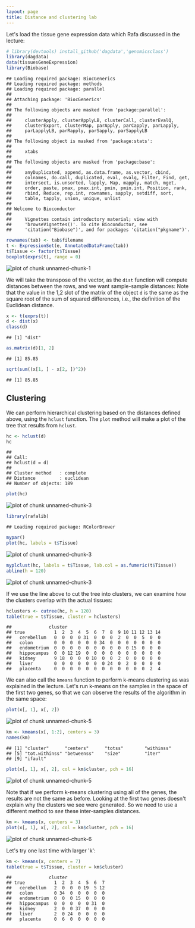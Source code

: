 ```yaml
---
layout: page
title: Distance and clustering lab
---
```





Let's load the tissue gene expression data which Rafa discussed in the lecture:


```r
# library(devtools) install_github('dagdata','genomicsclass')
library(dagdata)
data(tissuesGeneExpression)
library(Biobase)
```

```
## Loading required package: BiocGenerics
## Loading required package: methods
## Loading required package: parallel
## 
## Attaching package: 'BiocGenerics'
## 
## The following objects are masked from 'package:parallel':
## 
##     clusterApply, clusterApplyLB, clusterCall, clusterEvalQ,
##     clusterExport, clusterMap, parApply, parCapply, parLapply,
##     parLapplyLB, parRapply, parSapply, parSapplyLB
## 
## The following object is masked from 'package:stats':
## 
##     xtabs
## 
## The following objects are masked from 'package:base':
## 
##     anyDuplicated, append, as.data.frame, as.vector, cbind,
##     colnames, do.call, duplicated, eval, evalq, Filter, Find, get,
##     intersect, is.unsorted, lapply, Map, mapply, match, mget,
##     order, paste, pmax, pmax.int, pmin, pmin.int, Position, rank,
##     rbind, Reduce, rep.int, rownames, sapply, setdiff, sort,
##     table, tapply, union, unique, unlist
## 
## Welcome to Bioconductor
## 
##     Vignettes contain introductory material; view with
##     'browseVignettes()'. To cite Bioconductor, see
##     'citation("Biobase")', and for packages 'citation("pkgname")'.
```

```r
rownames(tab) <- tab$filename
t <- ExpressionSet(e, AnnotatedDataFrame(tab))
t$Tissue <- factor(t$Tissue)
boxplot(exprs(t), range = 0)
```

![plot of chunk unnamed-chunk-1](figure/distance_clustering-unnamed-chunk-1.png) 


We will take the transpose of the vector, as the `dist` function will
compute distances between the rows, and we want sample-sample distances:
Note that the value in the 1,2 slot of the matrix of the object `d` is
the same as the square root of the sum of squared differences, i.e.,
the definition of the Euclidean distance.


```r
x <- t(exprs(t))
d <- dist(x)
class(d)
```

```
## [1] "dist"
```

```r
as.matrix(d)[1, 2]
```

```
## [1] 85.85
```

```r
sqrt(sum((x[1, ] - x[2, ])^2))
```

```
## [1] 85.85
```


## Clustering

We can perform hierarchical clustering based on the
distances defined above, using the `hclust` function.
The `plot` method will make a plot of the tree that results from
`hclust`. 


```r
hc <- hclust(d)
hc
```

```
## 
## Call:
## hclust(d = d)
## 
## Cluster method   : complete 
## Distance         : euclidean 
## Number of objects: 189
```

```r
plot(hc)
```

![plot of chunk unnamed-chunk-3](figure/distance_clustering-unnamed-chunk-31.png) 

```r
library(rafalib)
```

```
## Loading required package: RColorBrewer
```

```r
mypar()
plot(hc, labels = t$Tissue)
```

![plot of chunk unnamed-chunk-3](figure/distance_clustering-unnamed-chunk-32.png) 

```r
myplclust(hc, labels = t$Tissue, lab.col = as.fumeric(t$Tissue))
abline(h = 120)
```

![plot of chunk unnamed-chunk-3](figure/distance_clustering-unnamed-chunk-33.png) 


If we use the line above to cut the tree into clusters, we can examine
how the clusters overlap with the actual tissues:


```r
hclusters <- cutree(hc, h = 120)
table(true = t$Tissue, cluster = hclusters)
```

```
##              cluster
## true           1  2  3  4  5  6  7  8  9 10 11 12 13 14
##   cerebellum   0  0  0  0 31  0  0  0  2  0  0  5  0  0
##   colon        0  0  0  0  0  0 34  0  0  0  0  0  0  0
##   endometrium  0  0  0  0  0  0  0  0  0  0 15  0  0  0
##   hippocampus  0  0 12 19  0  0  0  0  0  0  0  0  0  0
##   kidney       9 18  0  0  0 10  0  0  2  0  0  0  0  0
##   liver        0  0  0  0  0  0  0 24  0  2  0  0  0  0
##   placenta     0  0  0  0  0  0  0  0  0  0  0  0  2  4
```


We can also call the `kmeans` function to perform k-means clustering
as was explained in the lecture. Let's run k-means on the samples in
the space of the first two genes, so that we can observe the results
of the algorithm in the same space:


```r
plot(x[, 1], x[, 2])
```

![plot of chunk unnamed-chunk-5](figure/distance_clustering-unnamed-chunk-51.png) 

```r
km <- kmeans(x[, 1:2], centers = 3)
names(km)
```

```
## [1] "cluster"      "centers"      "totss"        "withinss"    
## [5] "tot.withinss" "betweenss"    "size"         "iter"        
## [9] "ifault"
```

```r
plot(x[, 1], x[, 2], col = km$cluster, pch = 16)
```

![plot of chunk unnamed-chunk-5](figure/distance_clustering-unnamed-chunk-52.png) 


Note that if we perform k-means clustering using all of the genes, the
results are not the same as before. Looking at the first two genes
doesn't explain why the clusters we see were generated. So we need to
use a different method to *see* these inter-samples distances.


```r
km <- kmeans(x, centers = 3)
plot(x[, 1], x[, 2], col = km$cluster, pch = 16)
```

![plot of chunk unnamed-chunk-6](figure/distance_clustering-unnamed-chunk-6.png) 


Let's try one last time with larger 'k':


```r
km <- kmeans(x, centers = 7)
table(true = t$Tissue, cluster = km$cluster)
```

```
##              cluster
## true           1  2  3  4  5  6  7
##   cerebellum   2  0  0  0 19  5 12
##   colon        0 34  0  0  0  0  0
##   endometrium  0  0  0 15  0  0  0
##   hippocampus  0  0  0  0  0 31  0
##   kidney       2  0  0 37  0  0  0
##   liver        2  0 24  0  0  0  0
##   placenta     0  6  0  0  0  0  0
```

